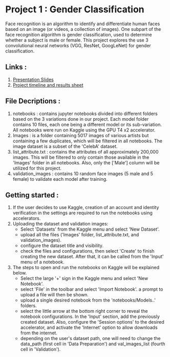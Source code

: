 # Project 1 : Gender Classification
Face recognition is an algorithm to identify and differentiate human faces based on an image (or videos, a collection of images). One subpart of the face recognition algorithm is gender classification, used to determine whether a subject is male or female. This project explores the use 3 convolutional neural networks (VGG, ResNet, GoogLeNet) for gender classification. 

## Links :
1. [Presentation Slides](https://www.canva.com/design/DAGIXLt-BeA/9t1ztxUv5TCdiBzK6QeSFQ/edit?utm_content=DAGIXLt-BeA&utm_campaign=designshare&utm_medium=link2&utm_source=sharebutton)
2. [Project timeline and results sheet](https://docs.google.com/spreadsheets/d/1_9GufGzPxtFupQge11p2blhVwx8wQ4Gw6InpppjLgys/edit?usp=sharing)

## File Decriptions :
1. notebooks : contains jupyter notebooks divided into different folders based on the 3 variations done in our project. Each model folder contains 10 files, each one being a different model or its sub-variation. All notebooks were run on Kaggle using the GPU T4 x2 accelerator.
2. Images : is a folder containing 5017 images of various artists but containing a few duplicates, which will be filtered in all notebooks. The image dataset is a subset of the 'CelebA' dataset.
3. list_attribute.txt : contains the attributes of all approximately 200,000 images. This will be filtered to only contain those available in the 'Images' folder in all notebooks. Also, only the ['Male'] column will be utilized for this project. 
4. validation_images : contains 10 random face images (5 male and 5 female) to validate each model after training.

## Getting started : 
1. If the user decides to use Kaggle, creation of an account and identity verification in the settings are required to run the notebooks using accelerators. 
2. Uploading the dataset and validation images:
    - Select 'Datasets' from the Kaggle menu and select 'New Dataset'.
    - upload all the files ('Images' folder, list_attribute.txt, and validation_images).
    - configure the dataset title and visibility.
    - check the files and configurations, then select 'Create' to finish creating the new dataset. After that, it can be called from the 'Input' menu of a notebook.
3. The steps to open and run the notebooks on Kaggle will be explained below.
    - Select the large '+' sign in the Kaggle menu and select 'New Notebook'.
    - select 'File' in the toolbar and select 'Import Notebook'. a prompt to upload a file will then be shown.
    - upload a single desired notebook from the 'notebooks/Models..' folders.
    - select the little arrow at the bottom right corner to reveal the notebook configurations. In the 'Input' section, add the previously created dataset. Also, configure the 'Session options' to the desired accelerator, and activate the 'Internet' option to allow downloads from the internet.
    - depending on the user's dataset path, one will need to change the data_path (first cell in 'Data Preparation') and val_images_list (fourth cell in 'Validation').
